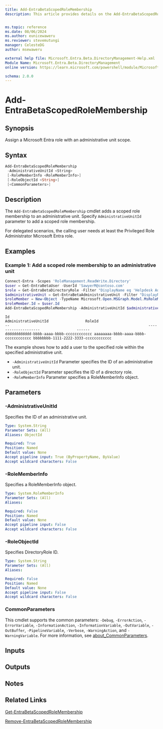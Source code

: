```yaml
---
title: Add-EntraBetaScopedRoleMembership
description: This article provides details on the Add-EntraBetaScopedRoleMembership command.


ms.topic: reference
ms.date: 08/06/2024
ms.author: eunicewaweru
ms.reviewer: stevemutungi
manager: CelesteDG
author: msewaweru

external help file: Microsoft.Entra.Beta.DirectoryManagement-Help.xml
Module Name: Microsoft.Entra.Beta.DirectoryManagement
online version: https://learn.microsoft.com/powershell/module/Microsoft.Entra.Beta.DirectoryManagement/Add-EntraBetaScopedRoleMembership

schema: 2.0.0
---
```


# Add-EntraBetaScopedRoleMembership

## Synopsis

Assign a Microsoft Entra role with an administrative unit scope.

## Syntax

```powershell
Add-EntraBetaScopedRoleMembership
 -AdministrativeUnitId <String>
 [-RoleMemberInfo <RoleMemberInfo>]
 [-RoleObjectId <String>]
 [<CommonParameters>]
```

## Description

The `Add-EntraBetaScopedRoleMembership` cmdlet adds a scoped role membership to an administrative unit. Specify `AdministrativeUnitId` parameter to add a scoped role membership.

For delegated scenarios, the calling user needs at least the Privileged Role Administrator Microsoft Entra role.

## Examples

### Example 1: Add a scoped role membership to an administrative unit

```powershell
Connect-Entra -Scopes 'RoleManagement.ReadWrite.Directory'
$user = Get-EntraBetaUser -UserId 'SawyerM@contoso.com'
$role = Get-EntraBetaDirectoryRole -Filter "DisplayName eq 'Helpdesk Administrator'" 
$administrativeUnit = Get-EntraBetaAdministrativeUnit -Filter "DisplayName eq 'Pacific Administrative Unit'"
$roleMember = New-Object -TypeName Microsoft.Open.MSGraph.Model.MsRoleMemberInfo
$roleMember.Id = $user.Id
Add-EntraBetaScopedRoleMembership -AdministrativeUnitId $administrativeUnit.Id -RoleObjectId $role.Id -RoleMemberInfo $roleMember
```

```Output
Id                                                                AdministrativeUnitId                 RoleId
--                                                                --------------------                 ------
dddddddddddd-bbbb-aaaa-bbbb-cccccccccccc aaaaaaaa-bbbb-aaaa-bbbb-cccccccccccc bbbbbbbb-1111-2222-3333-cccccccccccc
```

The example shows how to add a user to the specified role within the specified administrative unit.

- `-AdministrativeUnitId` Parameter specifies the ID of an administrative unit.
- `-RoleObjectId` Parameter specifies the ID of a directory role.
- `-RoleMemberInfo` Parameter specifies a RoleMemberInfo object.

## Parameters

### -AdministrativeUnitId

Specifies the ID of an administrative unit.

```yaml
Type: System.String
Parameter Sets: (All)
Aliases: ObjectId

Required: True
Position: Named
Default value: None
Accept pipeline input: True (ByPropertyName, ByValue)
Accept wildcard characters: False
```

### -RoleMemberInfo

Specifies a RoleMemberInfo object.

```yaml
Type: System.RoleMemberInfo
Parameter Sets: (All)
Aliases:

Required: False
Position: Named
Default value: None
Accept pipeline input: False
Accept wildcard characters: False
```

### -RoleObjectId

Specifies DirectoryRole ID.

```yaml
Type: System.String
Parameter Sets: (All)
Aliases:

Required: False
Position: Named
Default value: None
Accept pipeline input: False
Accept wildcard characters: False
```

### CommonParameters

This cmdlet supports the common parameters: `-Debug`, `-ErrorAction`, `-ErrorVariable`, `-InformationAction`, `-InformationVariable`, `-OutVariable`, `-OutBuffer`, `-PipelineVariable`, `-Verbose`, `-WarningAction`, and `-WarningVariable`. For more information, see [about_CommonParameters](https://go.microsoft.com/fwlink/?LinkID=113216).

## Inputs

## Outputs

## Notes

## Related Links

[Get-EntraBetaScopedRoleMembership](Get-EntraBetaScopedRoleMembership.md)

[Remove-EntraBetaScopedRoleMembership](Remove-EntraBetaScopedRoleMembership.md)
